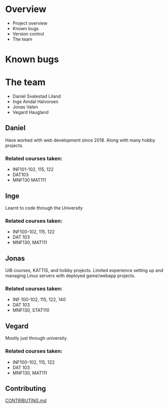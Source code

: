 # Overview
- Project overview
- Known bugs
- Version control
- The team

# Known bugs

# The team
- Daniel Svalestad Liland
- Inge Amdal Halvorsen
- Jonas Valen
- Vegard Haugland

## Daniel
Have worked with web development since 2018. Along with many hobby projects.

### Related courses taken:
- INF101-102, 115, 122
- DAT103
- MNF130 MAT111

## Inge
Learnt to code through the University

### Related courses taken:
- INF100-102, 115, 122
- DAT 103
- MNF130, MAT111

## Jonas
UiB courses, KATTIS, and hobby projects.
Limited experience setting up and managing Linux servers with deployed game/webapp projects. 

### Related courses taken:
- INF 100-102, 115, 122, 140
- DAT 103
- MNF130, STAT110

## Vegard
Mostly just through university.

### Related courses taken:
- INF100-102, 115, 122
- DAT 103
- MNF130, MAT111

## Contributing
[CONTRIBUTING.md](./CONTRIBUTING.md)
